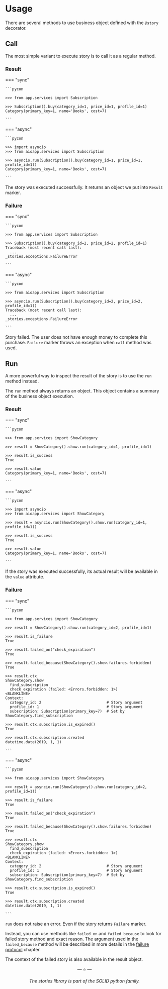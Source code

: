 # Usage

There are several methods to use business object defined with the `@story`
decorator.

## Call

The most simple variant to execute story is to call it as a regular method.

### Result

=== "sync"

    ```pycon

    >>> from app.services import Subscription

    >>> Subscription().buy(category_id=1, price_id=1, profile_id=1)
    Category(primary_key=1, name='Books', cost=7)

    ```

=== "async"

    ```pycon

    >>> import asyncio
    >>> from aioapp.services import Subscription

    >>> asyncio.run(Subscription().buy(category_id=1, price_id=1, profile_id=1))
    Category(primary_key=1, name='Books', cost=7)

    ```

The story was executed successfully. It returns an object we put into `Result`
marker.

### Failure

=== "sync"

    ```pycon

    >>> from app.services import Subscription

    >>> Subscription().buy(category_id=2, price_id=2, profile_id=1)
    Traceback (most recent call last):
      ...
    _stories.exceptions.FailureError

    ```

=== "async"

    ```pycon

    >>> from aioapp.services import Subscription

    >>> asyncio.run(Subscription().buy(category_id=2, price_id=2, profile_id=1))
    Traceback (most recent call last):
      ...
    _stories.exceptions.FailureError

    ```

Story failed. The user does not have enough money to complete this purchase.
`Failure` marker throws an exception when `call` method was used.

## Run

A more powerful way to inspect the result of the story is to use the `run`
method instead.

The `run` method always returns an object. This object contains a summary of the
business object execution.

### Result

=== "sync"

    ```pycon

    >>> from app.services import ShowCategory

    >>> result = ShowCategory().show.run(category_id=1, profile_id=1)

    >>> result.is_success
    True

    >>> result.value
    Category(primary_key=1, name='Books', cost=7)

    ```

=== "async"

    ```pycon

    >>> import asyncio
    >>> from aioapp.services import ShowCategory

    >>> result = asyncio.run(ShowCategory().show.run(category_id=1, profile_id=1))

    >>> result.is_success
    True

    >>> result.value
    Category(primary_key=1, name='Books', cost=7)

    ```

If the story was executed successfully, its actual result will be available in
the `value` attribute.

### Failure

=== "sync"

    ```pycon

    >>> from app.services import ShowCategory

    >>> result = ShowCategory().show.run(category_id=2, profile_id=1)

    >>> result.is_failure
    True

    >>> result.failed_on("check_expiration")
    True

    >>> result.failed_because(ShowCategory().show.failures.forbidden)
    True

    >>> result.ctx
    ShowCategory.show
      find_subscription
      check_expiration (failed: <Errors.forbidden: 1>)
    <BLANKLINE>
    Context:
      category_id: 2                             # Story argument
      profile_id: 1                              # Story argument
      subscription: Subscription(primary_key=7)  # Set by ShowCategory.find_subscription

    >>> result.ctx.subscription.is_expired()
    True

    >>> result.ctx.subscription.created
    datetime.date(2019, 1, 1)

    ```

=== "async"

    ```pycon

    >>> from aioapp.services import ShowCategory

    >>> result = asyncio.run(ShowCategory().show.run(category_id=2, profile_id=1))

    >>> result.is_failure
    True

    >>> result.failed_on("check_expiration")
    True

    >>> result.failed_because(ShowCategory().show.failures.forbidden)
    True

    >>> result.ctx
    ShowCategory.show
      find_subscription
      check_expiration (failed: <Errors.forbidden: 1>)
    <BLANKLINE>
    Context:
      category_id: 2                             # Story argument
      profile_id: 1                              # Story argument
      subscription: Subscription(primary_key=7)  # Set by ShowCategory.find_subscription

    >>> result.ctx.subscription.is_expired()
    True

    >>> result.ctx.subscription.created
    datetime.date(2019, 1, 1)

    ```

`run` does not raise an error. Even if the story returns `Failure` marker.

Instead, you can use methods like `failed_on` and `failed_because` to look for
failed story method and exact reason. The argument used in the `failed_because`
method will be described in more details in the
[failure protocol](failure_protocol.md) chapter.

The context of the failed story is also available in the result object.

<p align="center">&mdash; ⭐️ &mdash;</p>
<p align="center"><i>The stories library is part of the SOLID python family.</i></p>
